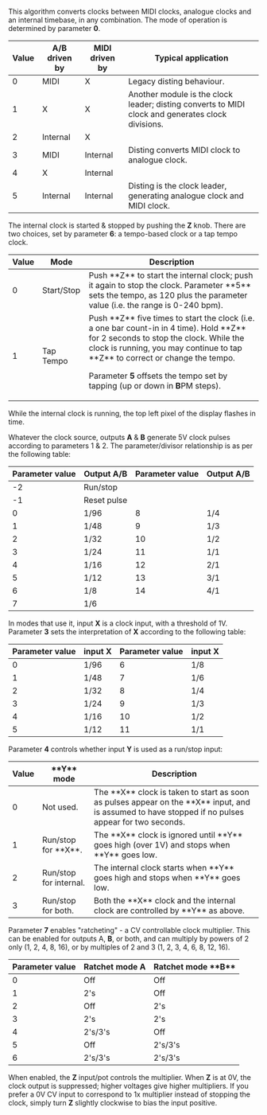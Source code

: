 
This algorithm converts clocks between MIDI clocks, analogue clocks and an internal timebase, in any combination. The
mode of operation is determined by parameter **0**.

<table>
<thead>
<tr class="header">
<th><strong>Value</strong></th>
<th><strong>A/B driven by</strong></th>
<th><strong>MIDI driven by</strong></th>
<th><strong>Typical application</strong></th>
</tr>
</thead>
<tbody>
<tr class="odd">
<td>
0
</td>
<td>
MIDI
</td>
<td>
X
</td>
<td>
Legacy disting behaviour.
</td>
</tr>
<tr class="even">
<td>
1
</td>
<td>
X
</td>
<td>
X
</td>
<td>
Another module is the clock leader; disting converts to MIDI clock and generates clock divisions.
</td>
</tr>
<tr class="odd">
<td>
2
</td>
<td>
Internal
</td>
<td>
X
</td>
<td></td>
</tr>
<tr class="even">
<td>
3
</td>
<td>
MIDI
</td>
<td>
Internal
</td>
<td>
Disting converts MIDI clock to analogue clock.
</td>
</tr>
<tr class="odd">
<td>
4
</td>
<td>
X
</td>
<td>
Internal
</td>
<td></td>
</tr>
<tr class="even">
<td>
5
</td>
<td>
Internal
</td>
<td>
Internal
</td>
<td>
Disting is the clock leader, generating analogue clock and MIDI clock.
</td>
</tr>
</tbody>
</table>

The internal clock is started & stopped by pushing the **Z** knob. There
are two choices, set by parameter **6**: a tempo-based clock or a tap
tempo clock.

<table>
<thead>
<tr class="header">
<th><strong>Value</strong></th>
<th><strong>Mode</strong></th>
<th><strong>Description</strong></th>
</tr>
</thead>
<tbody>
<tr class="odd">
<td>
0
</td>
<td>
Start/Stop
</td>
<td>
Push **Z** to start the internal clock; push it again to stop the clock. Parameter **5** sets the tempo, as 120 plus the parameter value (i.e. the range is 0-240 bpm).
</td>
</tr>
<tr class="even">
<td>
1
</td>
<td>
Tap Tempo
</td>
<td>
Push **Z** five times to start the clock (i.e. a one bar count-in in 4 time). Hold **Z** for 2 seconds to stop the clock. While the clock is running, you may continue to tap **Z** to correct or change the tempo.

Parameter **5** offsets the tempo set by tapping (up or down in **B**PM steps).</td>
</tr>
</tbody>
</table>

While the internal clock is running, the top left pixel of the display
flashes in time.

Whatever the clock source, outputs **A** & **B** generate 5V clock pulses
according to parameters 1 & 2. The parameter/divisor relationship is
as per the following table:

| **Parameter value** | **Output A/B** | **Parameter value** | **Output A/B** |
|---------------------|----------------|---------------------|----------------|
| -2                  | Run/stop       |                     |                |
| -1                  | Reset pulse    |                     |                |
| 0                   | 1/96           | 8                   | 1/4            |
| 1                   | 1/48           | 9                   | 1/3            |
| 2                   | 1/32           | 10                  | 1/2            |
| 3                   | 1/24           | 11                  | 1/1            |
| 4                   | 1/16           | 12                  | 2/1            |
| 5                   | 1/12           | 13                  | 3/1            |
| 6                   | 1/8            | 14                  | 4/1            |
| 7                   | 1/6            |                     |                |

In modes that use it, input **X** is a clock input, with a threshold of
1V. Parameter **3** sets the interpretation of **X** according to the
following table:

| **Parameter value** | **input **X**** | **Parameter value** | **input **X**** |
|---------------------|-------------|---------------------|-------------|
| 0                   | 1/96        | 6                   | 1/8         |
| 1                   | 1/48        | 7                   | 1/6         |
| 2                   | 1/32        | 8                   | 1/4         |
| 3                   | 1/24        | 9                   | 1/3         |
| 4                   | 1/16        | 10                  | 1/2         |
| 5                   | 1/12        | 11                  | 1/1         |

Parameter **4** controls whether input **Y** is used as a run/stop input:

<table>
<thead>
<tr class="header">
<th><strong>Value</strong></th>
<th><strong>**Y** mode</strong></th>
<th><strong>Description</strong></th>
</tr>
</thead>
<tbody>
<tr class="odd">
<td>
0
</td>
<td>
Not used.
</td>
<td>
The **X** clock is taken to start as soon as pulses appear on the **X** input, and is assumed to have stopped if no pulses appear for two seconds.
</td>
</tr>
<tr class="even">
<td>
1
</td>
<td>
Run/stop for **X**.
</td>
<td>
The **X** clock is ignored until **Y** goes high (over 1V) and stops when **Y** goes low.
</td>
</tr>
<tr class="odd">
<td>
2
</td>
<td>
Run/stop for internal.
</td>
<td>
The internal clock starts when **Y** goes high and stops when **Y** goes
low.
</td>
</tr>
<tr class="even">
<td>
3
</td>
<td>
Run/stop for both.
</td>
<td>
Both the **X** clock and the internal clock are controlled by **Y** as above.
</td>
</tr>
</tbody>
</table>

Parameter **7** enables "ratcheting" - a CV controllable clock multiplier.
This can be enabled for outputs A, **B**, or both, and can multiply by
powers of 2 only (1, 2, 4, 8, 16), or by multiples of 2 and 3 (1, 2,
3, 4, 6, 8, 12, 16).

<table>
<thead>
<tr class="header">
<th><strong>Parameter value</strong></th>
<th><strong>Ratchet mode A</strong></th>
<th><strong>Ratchet mode **B**</strong></th>
</tr>
</thead>
<tbody>
<tr class="odd">
<td>0</td>
<td>
Off
</td>
<td>
Off
</td>
</tr>
<tr class="even">
<td>1</td>
<td>
2's
</td>
<td>
Off
</td>
</tr>
<tr class="odd">
<td>2</td>
<td>
Off
</td>
<td>
2's
</td>
</tr>
<tr class="even">
<td>3</td>
<td>
2's
</td>
<td>
2's
</td>
</tr>
<tr class="odd">
<td>4</td>
<td>
2's/3's
</td>
<td>
Off
</td>
</tr>
<tr class="even">
<td>5</td>
<td>
Off
</td>
<td>
2's/3's
</td>
</tr>
<tr class="odd">
<td>6</td>
<td>
2's/3's
</td>
<td>
2's/3's
</td>
</tr>
</tbody>
</table>

When enabled, the **Z** input/pot controls the multiplier. When **Z** is at
0V, the clock output is suppressed; higher voltages give higher
multipliers. If you prefer a 0V CV input to correspond to 1x
multiplier instead of stopping the clock, simply turn **Z** slightly
clockwise to bias the input positive.
